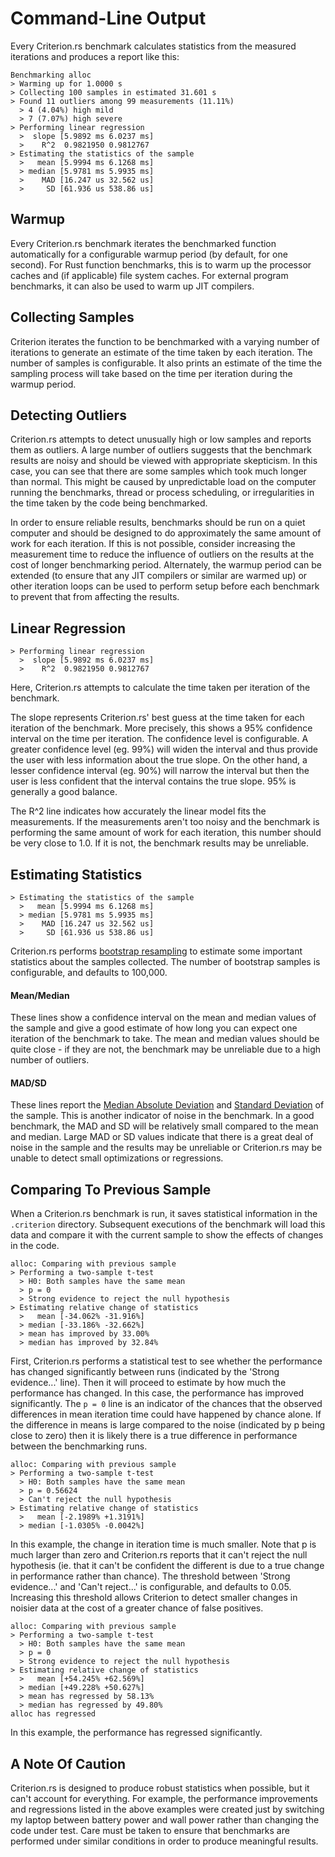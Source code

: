 # Command-Line Output

Every Criterion.rs benchmark calculates statistics from the measured iterations and produces a report like this:

```
Benchmarking alloc
> Warming up for 1.0000 s
> Collecting 100 samples in estimated 31.601 s
> Found 11 outliers among 99 measurements (11.11%)
  > 4 (4.04%) high mild
  > 7 (7.07%) high severe
> Performing linear regression
  >  slope [5.9892 ms 6.0237 ms]
  >    R^2  0.9821950 0.9812767
> Estimating the statistics of the sample
  >   mean [5.9994 ms 6.1268 ms]
  > median [5.9781 ms 5.9935 ms]
  >    MAD [16.247 us 32.562 us]
  >     SD [61.936 us 538.86 us]
```

## Warmup

Every Criterion.rs benchmark iterates the benchmarked function automatically for a configurable warmup period (by default, for one second). For Rust function benchmarks, this is to warm up the processor caches and (if applicable) file system caches. For external program benchmarks, it can also be used to warm up JIT compilers.

## Collecting Samples

Criterion iterates the function to be benchmarked with a varying number of iterations to generate an estimate of the time taken by each iteration. The number of samples is configurable. It also prints an estimate of the time the sampling process will take based on the time per iteration during the warmup period.

## Detecting Outliers

Criterion.rs attempts to detect unusually high or low samples and reports them as outliers. A large number of outliers suggests that the benchmark results are noisy and should be viewed with appropriate skepticism. In this case, you can see that there are some samples which took much longer than normal. This might be caused by unpredictable load on the computer running the benchmarks, thread or process scheduling, or irregularities in the time taken by the code being benchmarked.

In order to ensure reliable results, benchmarks should be run on a quiet computer and should be designed to do approximately the same amount of work for each iteration. If this is not possible, consider increasing the measurement time to reduce the influence of outliers on the results at the cost of longer benchmarking period. Alternately, the warmup period can be extended (to ensure that any JIT compilers or similar are warmed up) or other iteration loops can be used to perform setup before each benchmark to prevent that from affecting the results.

## Linear Regression 

```
> Performing linear regression
  >  slope [5.9892 ms 6.0237 ms]
  >    R^2  0.9821950 0.9812767
```

Here, Criterion.rs attempts to calculate the time taken per iteration of the benchmark.

The slope represents Criterion.rs' best guess at the time taken for each iteration of the benchmark. More precisely, this shows a 95% confidence interval on the time per iteration. The confidence level is configurable. A greater confidence level (eg. 99%) will widen the interval and thus provide the user with less information about the true slope. On the other hand, a lesser confidence interval (eg. 90%) will narrow the interval but then the user is less confident that the interval contains the true slope. 95% is generally a good balance.

The R^2 line indicates how accurately the linear model fits the measurements. If the measurements aren't too noisy and the benchmark is performing the same amount of work for each iteration, this number should be very close to 1.0. If it is not, the benchmark results may be unreliable.

## Estimating Statistics

```
> Estimating the statistics of the sample
  >   mean [5.9994 ms 6.1268 ms]
  > median [5.9781 ms 5.9935 ms]
  >    MAD [16.247 us 32.562 us]
  >     SD [61.936 us 538.86 us]
```

Criterion.rs performs [bootstrap resampling](https://en.wikipedia.org/wiki/Bootstrapping_(statistics)) to estimate some important statistics about the samples collected. The number of bootstrap samples is configurable, and defaults to 100,000.

#### Mean/Median

These lines show a confidence interval on the mean and median values of the sample and give a good estimate of how long you can expect one iteration of the benchmark to take. The mean and median values should be quite close - if they are not, the benchmark may be unreliable due to a high number of outliers.

#### MAD/SD

These lines report the [Median Absolute Deviation](https://en.wikipedia.org/wiki/Median_absolute_deviation) and [Standard Deviation](https://en.wikipedia.org/wiki/Standard_deviation) of the sample. This is another indicator of noise in the benchmark. In a good benchmark, the MAD and SD will be relatively small compared to the mean and median. Large MAD or SD values indicate that there is a great deal of noise in the sample and the results may be unreliable or Criterion.rs may be unable to detect small optimizations or regressions.

## Comparing To Previous Sample

When a Criterion.rs benchmark is run, it saves statistical information in the `.criterion` directory. Subsequent executions of the benchmark will load this data and compare it with the current sample to show the effects of changes in the code.

```
alloc: Comparing with previous sample
> Performing a two-sample t-test
  > H0: Both samples have the same mean
  > p = 0
  > Strong evidence to reject the null hypothesis
> Estimating relative change of statistics
  >   mean [-34.062% -31.916%]
  > median [-33.186% -32.662%]
  > mean has improved by 33.00%
  > median has improved by 32.84%
```

First, Criterion.rs performs a statistical test to see whether the performance has changed significantly between runs (indicated by the 'Strong evidence...' line). Then it will proceed to estimate by how much the performance has changed. In this case, the performance has improved significantly. The `p = 0` line is an indicator of the chances that the observed differences in mean iteration time could have happened by chance alone. If the difference in means is large compared to the noise (indicated by p being close to zero) then it is likely there is a true difference in performance between the benchmarking runs.

```
alloc: Comparing with previous sample
> Performing a two-sample t-test
  > H0: Both samples have the same mean
  > p = 0.56624
  > Can't reject the null hypothesis
> Estimating relative change of statistics
  >   mean [-2.1989% +1.3191%]
  > median [-1.0305% -0.0042%]
```

In this example, the change in iteration time is much smaller. Note that p is much larger than zero and Criterion.rs reports that it can't reject the null hypothesis (ie. that it can't be confident the different is due to a true change in performance rather than chance). The threshold between 'Strong evidence...' and 'Can't reject...' is configurable, and defaults to 0.05. Increasing this threshold allows Criterion to detect smaller changes in noisier data at the cost of a greater chance of false positives.

```
alloc: Comparing with previous sample
> Performing a two-sample t-test
  > H0: Both samples have the same mean
  > p = 0
  > Strong evidence to reject the null hypothesis
> Estimating relative change of statistics
  >   mean [+54.245% +62.569%]
  > median [+49.228% +50.627%]
  > mean has regressed by 58.13%
  > median has regressed by 49.80%
alloc has regressed
```

In this example, the performance has regressed significantly.

## A Note Of Caution

Criterion.rs is designed to produce robust statistics when possible, but it can't account for everything. For example, the performance improvements and regressions listed in the above examples were created just by switching my laptop between battery power and wall power rather than changing the code under test. Care must be taken to ensure that benchmarks are performed under similar conditions in order to produce meaningful results.